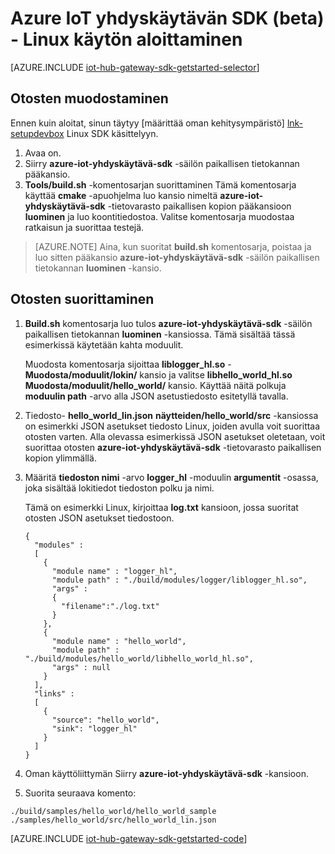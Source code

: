 <properties
    pageTitle="Aloita IoT keskittimeen yhdyskäytävän SDK | Microsoft Azure"
    description="Azure IoT yhdyskäytävän SDK tätä vaiheittaista käyttää Linux esitä avaimen käsitteitä pitäisi ymmärtää käytettäessä Azure IoT yhdyskäytävän SDK-paketissa."
    services="iot-hub"
    documentationCenter=""
    authors="chipalost"
    manager="timlt"
    editor=""/>

<tags
     ms.service="iot-hub"
     ms.devlang="cpp"
     ms.topic="get-started-article"
     ms.tgt_pltfrm="na"
     ms.workload="na"
     ms.date="08/25/2016"
     ms.author="andbuc"/>


# <a name="azure-iot-gateway-sdk-beta---get-started-using-linux"></a>Azure IoT yhdyskäytävän SDK (beta) - Linux käytön aloittaminen

[AZURE.INCLUDE [iot-hub-gateway-sdk-getstarted-selector](../../includes/iot-hub-gateway-sdk-getstarted-selector.md)]

## <a name="how-to-build-the-sample"></a>Otosten muodostaminen

Ennen kuin aloitat, sinun täytyy [määrittää oman kehitysympäristö] [ lnk-setupdevbox] Linux SDK käsittelyyn.

1. Avaa on.
2. Siirry **azure-iot-yhdyskäytävä-sdk** -säilön paikallisen tietokannan pääkansio.
3. **Tools/build.sh** -komentosarjan suorittaminen Tämä komentosarja käyttää **cmake** -apuohjelma luo kansio nimeltä **azure-iot-yhdyskäytävä-sdk** -tietovarasto paikallisen kopion pääkansioon **luominen** ja luo koontitiedostoa. Valitse komentosarja muodostaa ratkaisun ja suorittaa testejä.

> [AZURE.NOTE]  Aina, kun suoritat **build.sh** komentosarja, poistaa ja luo sitten pääkansio **azure-iot-yhdyskäytävä-sdk** -säilön paikallisen tietokannan **luominen** -kansio.

## <a name="how-to-run-the-sample"></a>Otosten suorittaminen

1. **Build.sh** komentosarja luo tulos **azure-iot-yhdyskäytävä-sdk** -säilön paikallisen tietokannan **luominen** -kansiossa. Tämä sisältää tässä esimerkissä käytetään kahta moduulit.

    Muodosta komentosarja sijoittaa **liblogger_hl.so** - **Muodosta/moduulit/lokin/** kansio ja valitse **libhello_world_hl.so** **Muodosta/moduulit/hello_world/** kansio. Käyttää näitä polkuja **moduulin path** -arvo alla JSON asetustiedosto esitetyllä tavalla.

2. Tiedosto- **hello_world_lin.json** **näytteiden/hello_world/src** -kansiossa on esimerkki JSON asetukset tiedosto Linux, joiden avulla voit suorittaa otosten varten. Alla olevassa esimerkissä JSON asetukset oletetaan, voit suorittaa otosten **azure-iot-yhdyskäytävä-sdk** -tietovarasto paikallisen kopion ylimmällä.

3. Määritä **tiedoston nimi** -arvo **logger_hl** -moduulin **argumentit** -osassa, joka sisältää lokitiedot tiedoston polku ja nimi.

    Tämä on esimerkki Linux, kirjoittaa **log.txt** kansioon, jossa suoritat otosten JSON asetukset tiedostoon.

    ```
    {
      "modules" :
      [ 
        {
          "module name" : "logger_hl",
          "module path" : "./build/modules/logger/liblogger_hl.so",
          "args" : 
          {
            "filename":"./log.txt"
          }
        },
        {
          "module name" : "hello_world",
          "module path" : "./build/modules/hello_world/libhello_world_hl.so",
          "args" : null
        }
      ],
      "links" :
      [
        {
          "source": "hello_world",
          "sink": "logger_hl"
        }
      ]
    }
    ```

3. Oman käyttöliittymän Siirry **azure-iot-yhdyskäytävä-sdk** -kansioon.
4. Suorita seuraava komento:
  
  ```
  ./build/samples/hello_world/hello_world_sample ./samples/hello_world/src/hello_world_lin.json
  ``` 

[AZURE.INCLUDE [iot-hub-gateway-sdk-getstarted-code](../../includes/iot-hub-gateway-sdk-getstarted-code.md)]

<!-- Links -->
[lnk-setupdevbox]: https://github.com/Azure/azure-iot-gateway-sdk/blob/master/doc/devbox_setup.md
